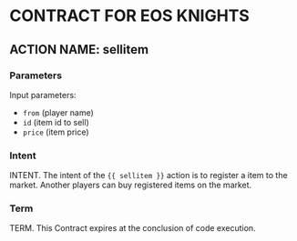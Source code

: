 # CONTRACT FOR EOS KNIGHTS

## ACTION NAME: sellitem

### Parameters
Input parameters:

* `from` (player name)
* `id` (item id to sell)
* `price` (item price)

### Intent
INTENT. The intent of the `{{ sellitem }}` action is to register a item to the market. Another players can buy registered items on the market.

### Term
TERM. This Contract expires at the conclusion of code execution.
